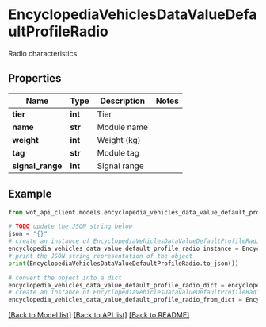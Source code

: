 # EncyclopediaVehiclesDataValueDefaultProfileRadio

Radio characteristics

## Properties

Name | Type | Description | Notes
------------ | ------------- | ------------- | -------------
**tier** | **int** | Tier | 
**name** | **str** | Module name | 
**weight** | **int** | Weight (kg) | 
**tag** | **str** | Module tag | 
**signal_range** | **int** | Signal range | 

## Example

```python
from wot_api_client.models.encyclopedia_vehicles_data_value_default_profile_radio import EncyclopediaVehiclesDataValueDefaultProfileRadio

# TODO update the JSON string below
json = "{}"
# create an instance of EncyclopediaVehiclesDataValueDefaultProfileRadio from a JSON string
encyclopedia_vehicles_data_value_default_profile_radio_instance = EncyclopediaVehiclesDataValueDefaultProfileRadio.from_json(json)
# print the JSON string representation of the object
print(EncyclopediaVehiclesDataValueDefaultProfileRadio.to_json())

# convert the object into a dict
encyclopedia_vehicles_data_value_default_profile_radio_dict = encyclopedia_vehicles_data_value_default_profile_radio_instance.to_dict()
# create an instance of EncyclopediaVehiclesDataValueDefaultProfileRadio from a dict
encyclopedia_vehicles_data_value_default_profile_radio_from_dict = EncyclopediaVehiclesDataValueDefaultProfileRadio.from_dict(encyclopedia_vehicles_data_value_default_profile_radio_dict)
```
[[Back to Model list]](../README.md#documentation-for-models) [[Back to API list]](../README.md#documentation-for-api-endpoints) [[Back to README]](../README.md)


